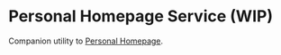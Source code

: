 # Personal Homepage Service (WIP)

Companion utility to [Personal Homepage](https://github.com/quangdaon/personal-homepage).